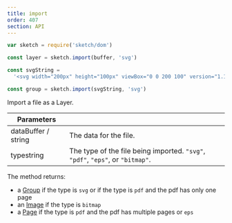 ```yaml
---
title: import
order: 407
section: API
---
```


```javascript
var sketch = require('sketch/dom')

const layer = sketch.import(buffer, 'svg')
```

```javascript
const svgString =
  '<svg width="200px" height="100px" viewBox="0 0 200 100" version="1.1" xmlns="http://www.w3.org/2000/svg" xmlns:xlink="http://www.w3.org/1999/xlink"><rect fill="#000000" x="0" y="0" width="200" height="100"></rect></svg>'

const group = sketch.import(svgString, 'svg')
```

Import a file as a Layer.

| Parameters                                        |                                                                                |
| ------------------------------------------------- | ------------------------------------------------------------------------------ |
| data<span class="arg-type">Buffer / string</span> | The data for the file.                                                         |
| type<span class="arg-type">string</span>          | The type of the file being imported. `"svg"`, `"pdf"`, `"eps"`, or `"bitmap"`. |

The method returns:

- a [Group](#group) if the type is `svg` or if the type is `pdf` and the pdf has only one page
- an [Image](#image) if the type is `bitmap`
- a [Page](#page) if the type is `pdf` and the pdf has multiple pages or `eps`
